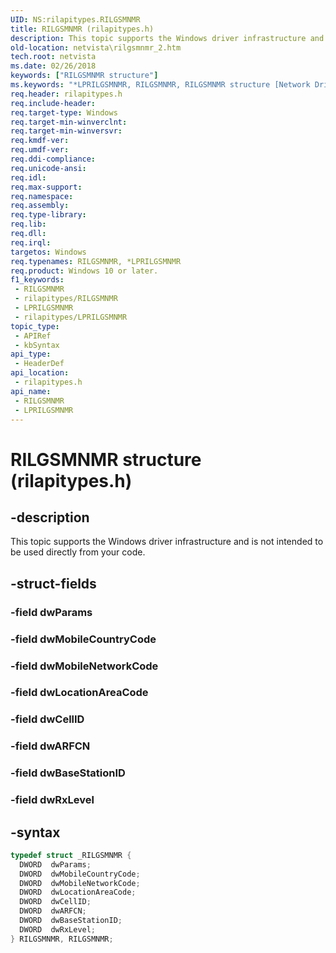 ```yaml
---
UID: NS:rilapitypes.RILGSMNMR
title: RILGSMNMR (rilapitypes.h)
description: This topic supports the Windows driver infrastructure and is not intended to be used directly from your code.
old-location: netvista\rilgsmnmr_2.htm
tech.root: netvista
ms.date: 02/26/2018
keywords: ["RILGSMNMR structure"]
ms.keywords: "*LPRILGSMNMR, RILGSMNMR, RILGSMNMR structure [Network Drivers Starting with Windows Vista], netvista.rilgsmnmr_2, rilapitypes/RILGSMNMR"
req.header: rilapitypes.h
req.include-header: 
req.target-type: Windows
req.target-min-winverclnt: 
req.target-min-winversvr: 
req.kmdf-ver: 
req.umdf-ver: 
req.ddi-compliance: 
req.unicode-ansi: 
req.idl: 
req.max-support: 
req.namespace: 
req.assembly: 
req.type-library: 
req.lib: 
req.dll: 
req.irql: 
targetos: Windows
req.typenames: RILGSMNMR, *LPRILGSMNMR
req.product: Windows 10 or later.
f1_keywords:
 - RILGSMNMR
 - rilapitypes/RILGSMNMR
 - LPRILGSMNMR
 - rilapitypes/LPRILGSMNMR
topic_type:
 - APIRef
 - kbSyntax
api_type:
 - HeaderDef
api_location:
 - rilapitypes.h
api_name:
 - RILGSMNMR
 - LPRILGSMNMR
---
```


# RILGSMNMR structure (rilapitypes.h)


## -description

This topic supports the Windows driver infrastructure and is not intended to be used directly from your code.

## -struct-fields

### -field dwParams

### -field dwMobileCountryCode

### -field dwMobileNetworkCode

### -field dwLocationAreaCode

### -field dwCellID

### -field dwARFCN

### -field dwBaseStationID

### -field dwRxLevel

## -syntax

```cpp
typedef struct _RILGSMNMR {
  DWORD  dwParams;
  DWORD  dwMobileCountryCode;
  DWORD  dwMobileNetworkCode;
  DWORD  dwLocationAreaCode;
  DWORD  dwCellID;
  DWORD  dwARFCN;
  DWORD  dwBaseStationID;
  DWORD  dwRxLevel;
} RILGSMNMR, RILGSMNMR;
```

